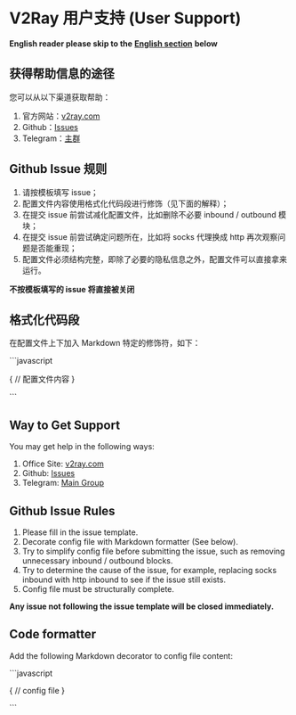 # V2Ray 用户支持 \(User Support\)

**English reader please skip to the** [**English section**](support.md#way-to-get-support) **below**

## 获得帮助信息的途径

您可以从以下渠道获取帮助：

1. 官方网站：[v2ray.com](https://www.v2ray.com)
2. Github：[Issues](https://github.com/v2ray/v2ray-core/issues)
3. Telegram：[主群](https://t.me/projectv2ray)

## Github Issue 规则

1. 请按模板填写 issue；
2. 配置文件内容使用格式化代码段进行修饰（见下面的解释）；
3. 在提交 issue 前尝试减化配置文件，比如删除不必要 inbound / outbound 模块；
4. 在提交 issue 前尝试确定问题所在，比如将 socks 代理换成 http 再次观察问题是否能重现；
5. 配置文件必须结构完整，即除了必要的隐私信息之外，配置文件可以直接拿来运行。

**不按模板填写的 issue 将直接被关闭**

## 格式化代码段

在配置文件上下加入 Markdown 特定的修饰符，如下：

\`\`\`javascript

{ // 配置文件内容 }

\`\`\`

## Way to Get Support

You may get help in the following ways:

1. Office Site: [v2ray.com](https://www.v2ray.com)
2. Github: [Issues](https://github.com/v2ray/v2ray-core/issues)
3. Telegram: [Main Group](https://t.me/projectv2ray)

## Github Issue Rules

1. Please fill in the issue template.
2. Decorate config file with Markdown formatter \(See below\).
3. Try to simplify config file before submitting the issue, such as removing unnecessary inbound / outbound blocks.
4. Try to determine the cause of the issue, for example, replacing socks inbound with http inbound to see if the issue still exists.
5. Config file must be structurally complete.

**Any issue not following the issue template will be closed immediately.**

## Code formatter

Add the following Markdown decorator to config file content:

\`\`\`javascript

{ // config file }

\`\`\`

